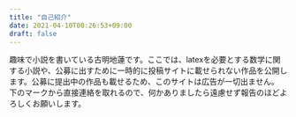```yaml
---
title: "自己紹介"
date: 2021-04-10T00:26:53+09:00
draft: false
---
```


趣味で小説を書いている古明地蓮です。ここでは、latexを必要とする数学に関する小説や、公募に出すために一時的に投稿サイトに載せられない作品を公開します。公募に提出中の作品も載せるため、このサイトは広告が一切出ません。
下のマークから直接連絡を取れるので、何かありましたら遠慮せず報告のほどよろしくお願いします。
